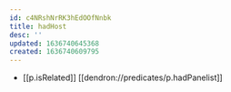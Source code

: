 ```yaml
---
id: c4NRshNrRK3hEdOOfNnbk
title: hadHost
desc: ''
updated: 1636740645368
created: 1636740609795
---
```


- [[p.isRelated]] [[dendron://predicates/p.hadPanelist]]
